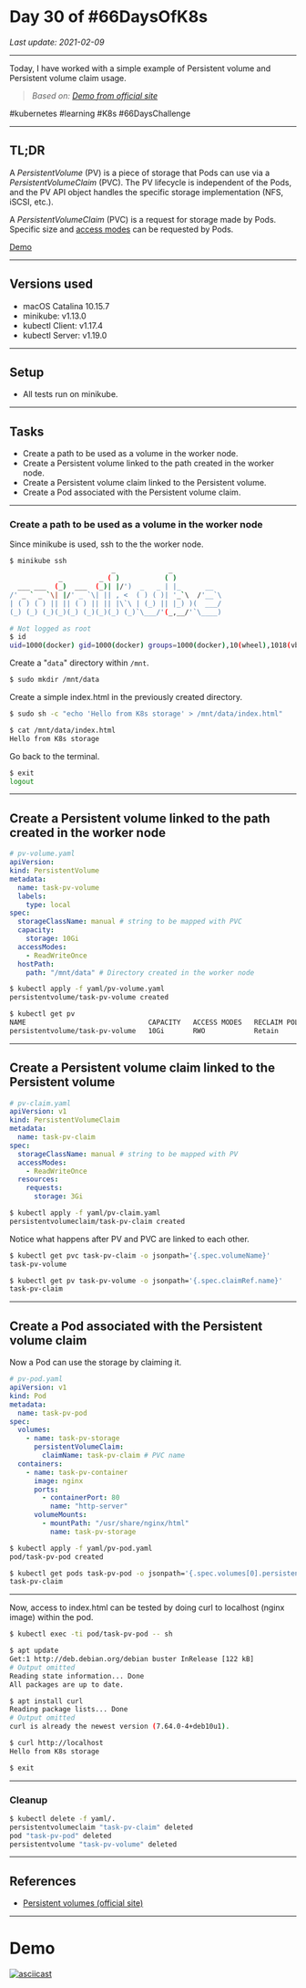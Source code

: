 # Day 30 of #66DaysOfK8s

_Last update: 2021-02-09_

---
Today, I have worked with a simple example of Persistent volume and Persistent volume claim usage.

> _Based on: [Demo from official site](https://kubernetes.io/docs/tasks/configure-pod-container/configure-persistent-volume-storage/)_

#kubernetes #learning #K8s #66DaysChallenge

---

## TL;DR

A _PersistentVolume_ (PV) is a piece of storage that Pods can use via a _PersistentVolumeClaim_ (PVC). The PV lifecycle is independent of the Pods, and the PV API object handles the specific storage implementation (NFS, iSCSI, etc.).

A _PersistentVolumeClaim_ (PVC) is a request for storage made by Pods. Specific size and [access modes](https://kubernetes.io/docs/concepts/storage/persistent-volumes/#access-modes) can be requested by Pods.

[Demo](#demo)

---

## Versions used

* macOS Catalina 10.15.7
* minikube: v1.13.0
* kubectl Client: v1.17.4
* kubectl Server: v1.19.0

---

## Setup

* All tests run on minikube.

---

## Tasks

* Create a path to be used as a volume in the worker node.
* Create a Persistent volume linked to the path created in the worker node.
* Create a Persistent volume claim linked to the Persistent volume.
* Create a Pod associated with the Persistent volume claim.

---

### Create a path to be used as a volume in the worker node

Since minikube is used, ssh to the the worker node.

```bash
$ minikube ssh
                         _             _
            _         _ ( )           ( )
  ___ ___  (_)  ___  (_)| |/')  _   _ | |_      __
/' _ ` _ `\| |/' _ `\| || , <  ( ) ( )| '_`\  /'__`\
| ( ) ( ) || || ( ) || || |\`\ | (_) || |_) )(  ___/
(_) (_) (_)(_)(_) (_)(_)(_) (_)`\___/'(_,__/'`\____)
```

```bash
# Not logged as root
$ id
uid=1000(docker) gid=1000(docker) groups=1000(docker),10(wheel),1018(vboxsf)
```

Create a "```data```" directory within ```/mnt```.

```bash
$ sudo mkdir /mnt/data
```

Create a simple index.html in the previously created directory.

```bash
$ sudo sh -c "echo 'Hello from K8s storage' > /mnt/data/index.html"
```

```bash
$ cat /mnt/data/index.html
Hello from K8s storage
```

Go back to the terminal.

```bash
$ exit
logout
```

---

## Create a Persistent volume linked to the path created in the worker node

```yaml
# pv-volume.yaml
apiVersion:
kind: PersistentVolume
metadata:
  name: task-pv-volume
  labels:
    type: local
spec:
  storageClassName: manual # string to be mapped with PVC
  capacity:
    storage: 10Gi
  accessModes:
    - ReadWriteOnce
  hostPath:
    path: "/mnt/data" # Directory created in the worker node
```

```bash
$ kubectl apply -f yaml/pv-volume.yaml
persistentvolume/task-pv-volume created
```

```bash
$ kubectl get pv
NAME                              CAPACITY   ACCESS MODES   RECLAIM POLICY   STATUS      CLAIM   STORAGECLASS   REASON   AGE
persistentvolume/task-pv-volume   10Gi       RWO            Retain           Available           manual                  10
```

---

## Create a Persistent volume claim linked to the Persistent volume

```yaml
# pv-claim.yaml
apiVersion: v1
kind: PersistentVolumeClaim
metadata:
  name: task-pv-claim
spec:
  storageClassName: manual # string to be mapped with PV
  accessModes:
    - ReadWriteOnce
  resources:
    requests:
      storage: 3Gi
```

```bash
$ kubectl apply -f yaml/pv-claim.yaml
persistentvolumeclaim/task-pv-claim created
```


Notice what happens after PV and PVC are linked to each other.

```bash
$ kubectl get pvc task-pv-claim -o jsonpath='{.spec.volumeName}'
task-pv-volume
```

```bash
$ kubectl get pv task-pv-volume -o jsonpath='{.spec.claimRef.name}'
task-pv-claim
```

---

## Create a Pod associated with the Persistent volume claim

Now a Pod can use the storage by claiming it.

```yaml
# pv-pod.yaml
apiVersion: v1
kind: Pod
metadata:
  name: task-pv-pod
spec:
  volumes:
    - name: task-pv-storage
      persistentVolumeClaim:
        claimName: task-pv-claim # PVC name
  containers:
    - name: task-pv-container
      image: nginx
      ports:
        - containerPort: 80
          name: "http-server"
      volumeMounts:
        - mountPath: "/usr/share/nginx/html"
          name: task-pv-storage
```

```bash
$ kubectl apply -f yaml/pv-pod.yaml
pod/task-pv-pod created
```

```bash
$ kubectl get pods task-pv-pod -o jsonpath='{.spec.volumes[0].persistentVolumeClaim.claimName}'
task-pv-claim
```

---

Now, access to index.html can be tested by doing curl to localhost (nginx image) within the pod.

```bash
$ kubectl exec -ti pod/task-pv-pod -- sh
```

```bash
$ apt update
Get:1 http://deb.debian.org/debian buster InRelease [122 kB]
# Output omitted
Reading state information... Done
All packages are up to date.
```

```bash
$ apt install curl
Reading package lists... Done
# Output omitted
curl is already the newest version (7.64.0-4+deb10u1).
```

```bash
$ curl http://localhost
Hello from K8s storage
```

```bash
$ exit
```

---

### Cleanup

```bash
$ kubectl delete -f yaml/.
persistentvolumeclaim "task-pv-claim" deleted
pod "task-pv-pod" deleted
persistentvolume "task-pv-volume" deleted
```

---

## References

* [Persistent volumes (official site)](https://kubernetes.io/docs/concepts/storage/persistent-volumes/)

---

# Demo

[![asciicast](https://asciinema.org/a/7s6PQuJLSZQ5n6exuxDvJkXuX.svg)](https://asciinema.org/a/7s6PQuJLSZQ5n6exuxDvJkXuX)
